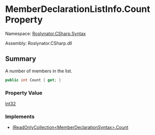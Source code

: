 # MemberDeclarationListInfo\.Count Property

Namespace: [Roslynator.CSharp.Syntax](../../README.md)

Assembly: Roslynator\.CSharp\.dll

## Summary

A number of members in the list\.

```csharp
public int Count { get; }
```

### Property Value

[Int32](https://docs.microsoft.com/en-us/dotnet/api/system.int32)

### Implements

* [IReadOnlyCollection\<MemberDeclarationSyntax>.Count](https://docs.microsoft.com/en-us/dotnet/api/system.collections.generic.ireadonlycollection-1.count)
